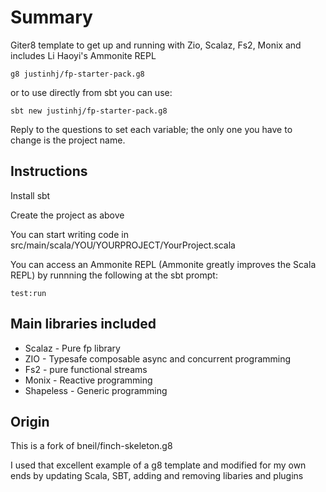 # Summary 

Giter8 template to get up and running with Zio, Scalaz, Fs2, Monix and includes Li Haoyi's Ammonite REPL

```
g8 justinhj/fp-starter-pack.g8
```

or to use directly from sbt you can use:

`sbt new justinhj/fp-starter-pack.g8`

Reply to the questions to set each variable; the only one you have to change is the project name.

## Instructions

Install sbt

Create the project as above

You can start writing code in src/main/scala/YOU/YOURPROJECT/YourProject.scala

You can access an Ammonite REPL (Ammonite greatly improves the Scala REPL) by runnning the following at the sbt prompt: 

`test:run` 

## Main libraries included 

* Scalaz - Pure fp library
* ZIO - Typesafe composable async and concurrent programming  
* Fs2 - pure functional streams
* Monix - Reactive programming
* Shapeless - Generic programming

## Origin

This is a fork of bneil/finch-skeleton.g8 

I used that excellent example of a g8 template and modified for my own ends by updating Scala, SBT, adding and removing libaries and plugins



